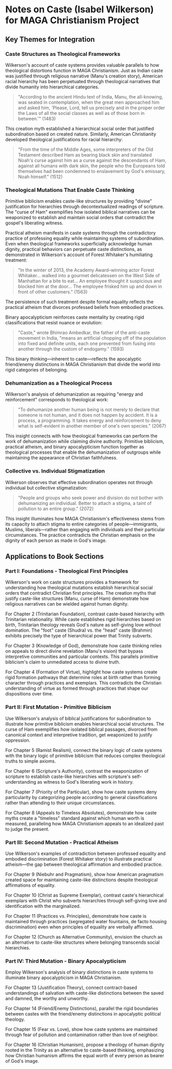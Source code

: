 # Notes on Caste (Isabel Wilkerson) for MAGA Christianism Project

## Key Themes for Integration

### Caste Structures as Theological Frameworks

Wilkerson's account of caste systems provides valuable parallels to how theological distortions function in MAGA Christianism. Just as Indian caste was justified through religious narrative (Manu's creation story), American racial hierarchy has been perpetuated through theological narratives that divide humanity into hierarchical categories.

> "According to the ancient Hindu text of India, Manu, the all-knowing, was seated in contemplation, when the great men approached him and asked him, 'Please, Lord, tell us precisely and in the proper order the Laws of all the social classes as well as of those born in between.'" (1483)

This creation myth established a hierarchical social order that justified subordination based on created nature. Similarly, American Christianity developed theological justifications for racial hierarchy:

> "From the time of the Middle Ages, some interpreters of the Old Testament described Ham as bearing black skin and translated Noah's curse against him as a curse against the descendants of Ham, against all humans with dark skin, the people who the Europeans told themselves had been condemned to enslavement by God's emissary, Noah himself." (1512)

### Theological Mutations That Enable Caste Thinking

Primitive biblicism enables caste-like structures by providing "divine" justification for hierarchies through decontextualized readings of scripture. The "curse of Ham" exemplifies how isolated biblical narratives can be weaponized to establish and maintain social orders that contradict the gospel's liberating witness.

Practical atheism manifests in caste systems through the contradictory practice of professing equality while maintaining systems of subordination. Even when theological frameworks superficially acknowledge human dignity, practical behaviors can perpetuate caste distinctions, as demonstrated in Wilkerson's account of Forest Whitaker's humiliating treatment:

> "In the winter of 2013, the Academy Award–winning actor Forest Whitaker... walked into a gourmet delicatessen on the West Side of Manhattan for a bite to eat... An employee thought it suspicious and blocked him at the door... The employee frisked him up and down in front of other customers." (1563)

The persistence of such treatment despite formal equality reflects the practical atheism that divorces professed beliefs from embodied practices.

Binary apocalypticism reinforces caste mentality by creating rigid classifications that resist nuance or evolution:

> "Caste," wrote Bhimrao Ambedkar, the father of the anti-caste movement in India, "means an artificial chopping off of the population into fixed and definite units, each one prevented from fusing into another through the custom of endogamy." (1593)

This binary thinking—inherent to caste—reflects the apocalyptic friend/enemy distinctions in MAGA Christianism that divide the world into rigid categories of belonging.

### Dehumanization as a Theological Process

Wilkerson's analysis of dehumanization as requiring "energy and reinforcement" corresponds to theological work:

> "To dehumanize another human being is not merely to declare that someone is not human, and it does not happen by accident. It is a process, a programming. It takes energy and reinforcement to deny what is self-evident in another member of one's own species." (2067)

This insight connects with how theological frameworks can perform the work of dehumanization while claiming divine authority. Primitive biblicism, practical atheism, and binary apocalypticism function together as theological processes that enable the dehumanization of outgroups while maintaining the appearance of Christian faithfulness.

### Collective vs. Individual Stigmatization

Wilkerson observes that effective subordination operates not through individual but collective stigmatization:

> "People and groups who seek power and division do not bother with dehumanizing an individual. Better to attach a stigma, a taint of pollution to an entire group." (2072)

This insight illuminates how MAGA Christianism's effectiveness stems from its capacity to attach stigma to entire categories of people—immigrants, Muslims, liberals—rather than engaging with individuals and their particular circumstances. The practice contradicts the Christian emphasis on the dignity of each person as made in God's image.

## Applications to Book Sections

### Part I: Foundations - Theological First Principles

Wilkerson's work on caste structures provides a framework for understanding how theological mutations establish hierarchical social orders that contradict Christian first principles. The creation myths that justify caste-like structures (Manu, curse of Ham) demonstrate how religious narratives can be wielded against human dignity.

For Chapter 2 (Trinitarian Foundation), contrast caste-based hierarchy with Trinitarian relationality. While caste establishes rigid hierarchies based on birth, Trinitarian theology reveals God's nature as self-giving love without domination. The "foot" caste (Shudra) vs. the "head" caste (Brahmin) exhibits precisely the type of hierarchical power that Trinity subverts.

For Chapter 3 (Knowledge of God), demonstrate how caste thinking relies on appeals to direct divine revelation (Manu's vision) that bypass interpretive communities and particular contexts. This parallels primitive biblicism's claim to unmediated access to divine truth.

For Chapter 4 (Formation of Virtue), highlight how caste systems create rigid formation pathways that determine roles at birth rather than forming character through practices and exemplars. This contradicts the Christian understanding of virtue as formed through practices that shape our dispositions over time.

### Part II: First Mutation - Primitive Biblicism

Use Wilkerson's analysis of biblical justifications for subordination to illustrate how primitive biblicism enables hierarchical social structures. The curse of Ham exemplifies how isolated biblical passages, divorced from canonical context and interpretive tradition, get weaponized to justify oppression.

For Chapter 5 (Ramist Realism), connect the binary logic of caste systems with the binary logic of primitive biblicism that reduces complex theological truths to simple axioms.

For Chapter 6 (Scripture's Authority), contrast the weaponization of scripture to establish caste-like hierarchies with scripture's self-understanding as witness to God's liberating work in history.

For Chapter 7 (Priority of the Particular), show how caste systems deny particularity by categorizing people according to general classifications rather than attending to their unique circumstances.

For Chapter 8 (Appeals to Timeless Absolutes), demonstrate how caste myths create a "timeless" standard against which human worth is measured, paralleling how MAGA Christianism appeals to an idealized past to judge the present.

### Part III: Second Mutation - Practical Atheism

Use Wilkerson's examples of contradiction between professed equality and embodied discrimination (Forest Whitaker story) to illustrate practical atheism—the gap between theological affirmation and embodied practice.

For Chapter 9 (Niebuhr and Pragmatism), show how American pragmatism created space for maintaining caste-like distinctions despite theological affirmations of equality.

For Chapter 10 (Christ as Supreme Exemplar), contrast caste's hierarchical exemplars with Christ who subverts hierarchies through self-giving love and identification with the marginalized.

For Chapter 11 (Practices vs. Principles), demonstrate how caste is maintained through practices (segregated water fountains, de facto housing discrimination) even when principles of equality are verbally affirmed.

For Chapter 12 (Church as Alternative Community), envision the church as an alternative to caste-like structures where belonging transcends social hierarchies.

### Part IV: Third Mutation - Binary Apocalypticism

Employ Wilkerson's analysis of binary distinctions in caste systems to illuminate binary apocalypticism in MAGA Christianism.

For Chapter 13 (Justification Theory), connect contract-based understandings of salvation with caste-like distinctions between the saved and damned, the worthy and unworthy.

For Chapter 14 (Friend/Enemy Distinctions), parallel the rigid boundaries between castes with the friend/enemy distinctions in apocalyptic political theology.

For Chapter 15 (Fear vs. Love), show how caste systems are maintained through fear of pollution and contamination rather than love of neighbor.

For Chapter 16 (Christian Humanism), propose a theology of human dignity rooted in the Trinity as an alternative to caste-based thinking, emphasizing how Christian humanism affirms the equal worth of every person as bearer of God's image.